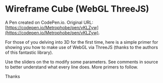 # Wireframe Cube (WebGL ThreeJS)

A Pen created on CodePen.io. Original URL: [https://codepen.io/Metrophobe/pen/vKLZyw](https://codepen.io/Metrophobe/pen/vKLZyw).

For those of you delving into 3D for the first time, here is a simple primer for showing you how to make use of WebGL via ThreeJS (thanks to the authors of this fantastic library).

Use the sliders on the to modify some parameters. See comments in source to better understand what every line does. More primers to follow. 

Thanks
